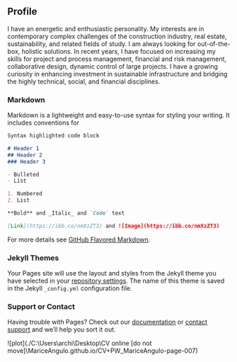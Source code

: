 ## Profile

I have an energetic and enthusiastic personality. My interests are in contemporary complex challenges of the construction industry, real estate, sustainability, and related fields of study. I am always looking for out-of-the-box, holistic solutions. In recent years, I have focused on increasing my skills for project and process management, financial and risk management, collaborative design, dynamic control of large projects. I have a growing curiosity in enhancing investment in sustainable infrastructure and bridging the highly technical, social, and financial disciplines.

### Markdown

Markdown is a lightweight and easy-to-use syntax for styling your writing. It includes conventions for

```markdown
Syntax highlighted code block

# Header 1
## Header 2
### Header 3

- Bulleted
- List

1. Numbered
2. List

**Bold** and _Italic_ and `Code` text

[Link](https://ibb.co/nmXzZT3) and ![Image](https://ibb.co/nmXzZT3)
```

For more details see [GitHub Flavored Markdown](https://guides.github.com/features/mastering-markdown/).

### Jekyll Themes

Your Pages site will use the layout and styles from the Jekyll theme you have selected in your [repository settings](https://github.com/MariceAngulo/MariceAngulo.github.io/settings). The name of this theme is saved in the Jekyll `_config.yml` configuration file.

### Support or Contact

Having trouble with Pages? Check out our [documentation](https://docs.github.com/categories/github-pages-basics/) or [contact support](https://support.github.com/contact) and we’ll help you sort it out.

![plot](./C:\Users\archi\Desktop\CV online [do not move]\MariceAngulo.github.io/CV+PW_MariceAngulo-page-007)
